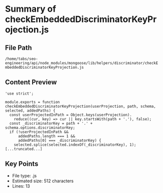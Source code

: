 # Summary of checkEmbeddedDiscriminatorKeyProjection.js
  
## File Path
`/home/tabs/seo-engineering/api/node_modules/mongoose/lib/helpers/discriminator/checkEmbeddedDiscriminatorKeyProjection.js`

## Content Preview
```
'use strict';

module.exports = function checkEmbeddedDiscriminatorKeyProjection(userProjection, path, schema, selected, addedPaths) {
  const userProjectedInPath = Object.keys(userProjection).
    reduce((cur, key) => cur || key.startsWith(path + '.'), false);
  const _discriminatorKey = path + '.' + schema.options.discriminatorKey;
  if (!userProjectedInPath &&
      addedPaths.length === 1 &&
      addedPaths[0] === _discriminatorKey) {
    selected.splice(selected.indexOf(_discriminatorKey), 1);
[...truncated...]
```

## Key Points
- File type: .js
- Estimated size: 512 characters
- Lines: 13
